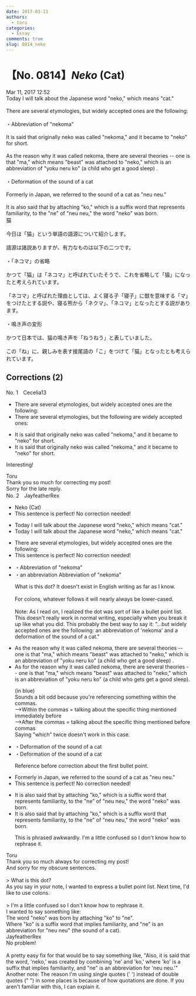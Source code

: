 ```yaml
---
date: 2017-03-11
authors:
  - toru
categories:
  - Essay
comments: true
slug: 0814_neko
---
```


# 【No. 0814】<strong><em>Neko</strong></em> (Cat)
<div class="date">Mar 11, 2017 12:52</div>
<div id="post"><div id="body_show_ori">
Today I will talk about the Japanese word "neko," which means "cat."<br/><br/>There are several etymologies, but widely accepted ones are the following:<br/><br/>・Abbreviation of "nekoma"<br/><br/>It is said that originally neko was called "nekoma," and it became to "neko" for short.<br/><br/>As the reason why it was called nekoma, there are several theories -- one is that "ma," which means "beast" was attached to "neko," which is an abbreviation of "yoku neru ko" (a child who get a good sleep) .<br/><br/>・Deformation of the sound of a cat<br/><br/>Formerly in Japan, we referred to the sound of a cat as "neu neu."<br/><br/>It is also said that by attaching "ko," which is a suffix word that represents familiarity, to the "ne" of "neu neu," the word "neko" was born.
</div></div>

<!-- more -->

<div id="post_ja"><div id="body_show_mo">
猫<br/><br/>今日は「猫」という単語の語源について紹介します。<br/><br/>語源は諸説ありますが、有力なものは以下の二つです。<br/><br/>・「ネコマ」の省略<br/><br/>かつて「猫」は「ネコマ」と呼ばれていたそうで、これを省略して「猫」になったと考えられています。<br/><br/>「ネコマ」と呼ばれた理由としては、よく寝る子「寝子」に獣を意味する「マ」をつけたとする説や、寝る熊から「ネクマ」、「ネコマ」となったとする説があります。<br/><br/>・鳴き声の変形<br/><br/>かつて日本では、猫の鳴き声を「ねうねう」と表していました。<br/><br/>この「ね」に、親しみを表す接尾語の「こ」をつけて「猫」となったとも考えられています。
</div></div>

## Corrections (2)
<div id="block"><div class="first_name"> No. 1　<span class="just_name">Cecelia13</span></div><div id="block2">
<ul class="correction_field">
<li class="incorrect">There are several etymologies, but widely accepted ones are the following:</li>
<li class="corrected correct">
There are several etymologies, but the following are widely accepted ones:
</li>
</ul>
<ul class="correction_field">
<li class="incorrect">It is said that originally neko was called "nekoma," and it became to "neko" for short.</li>
<li class="corrected correct">
It is said that originally neko was called "nekoma," and it became <span class="f_blue"><span class="sline">to</span></span> "neko" for short.
</li>
</ul>
<p class="comment_small">
 Interesting!
</p>

</div><div class="name"><span class="just_name">Toru</span><br>
Thank you so much for correcting my post!<br/>Sorry for the late reply.
</div>
</div>
<div id="block"><div class="first_name"> No. 2　<span class="just_name">JayfeatherRex</span></div><div id="block2">
<ul class="correction_field">
<li class="incorrect">Neko (Cat)</li>
<li class="corrected perfect">This sentence is perfect! No correction needed!</li>
</ul>
<ul class="correction_field">
<li class="incorrect">Today I will talk about the Japanese word "neko," which means "cat."</li>
<li class="corrected correct">
Today I will talk about the Japanese word "neko<span class="sline">,</span>" which means "cat."
</li>
</ul>
<ul class="correction_field">
<li class="incorrect">There are several etymologies, but widely accepted ones are the following:</li>
<li class="corrected perfect">This sentence is perfect! No correction needed!</li>
</ul>
<ul class="correction_field">
<li class="incorrect">・Abbreviation of "nekoma"</li>
<li class="corrected correct">
<span class="sline">・</span><span class="f_red">an abbreviation </span><span class="sline">Abbreviation </span>of "nekoma"
<p class="correction_comment">What is this dot?  It doesn't exist in English writing as far as I know.<br/><br/>For colons, whatever follows it will nearly always be lower-cased.<br/><br/>Note: As I read on, I realized the dot was sort of like a bullet point list.  This doesn't really work in normal writing, especially when you break it up like what you did.  This probably the best way to say it: "...but widely accepted ones are the following: an abbreviation of 'nekoma' and a deformation of the sound of a cat."</p>
</li>
</ul>
<ul class="correction_field">
<li class="incorrect">As the reason why it was called nekoma, there are several theories -- one is that "ma," which means "beast" was attached to "neko," which is an abbreviation of "yoku neru ko" (a child who get a good sleep) .</li>
<li class="corrected correct">
As <span class="f_red">for </span>the reason why it was called nekoma, there are several theories -- one is that "ma," which means "beast" was attached to "neko," <span class="f_blue">which</span> is an abbreviation of "yoku neru ko" (a child who <span class="f_red">gets </span><span class="sline">get </span>a good sleep).
<p class="correction_comment">(in blue)<br/>Sounds a bit odd because you're referencing something within the commas.<br/>--&gt;Within the commas = talking about the specific thing mentioned immediately before<br/>--&gt;After the commas = talking about the specific thing mentioned before commas<br/>Saying "which" twice doesn't work in this case.</p>
</li>
</ul>
<ul class="correction_field">
<li class="incorrect">・Deformation of the sound of a cat</li>
<li class="corrected correct">
<span class="sline">・</span>Deformation of the sound of a cat
<p class="correction_comment">Reference before correction about the first bullet point.</p>
</li>
</ul>
<ul class="correction_field">
<li class="incorrect">Formerly in Japan, we referred to the sound of a cat as "neu neu."</li>
<li class="corrected perfect">This sentence is perfect! No correction needed!</li>
</ul>
<ul class="correction_field">
<li class="incorrect">It is also said that by attaching "ko," which is a suffix word that represents familiarity, to the "ne" of "neu neu," the word "neko" was born.</li>
<li class="corrected correct">
It is also said that by attaching "ko," which is a suffix word that represents familiarity, to the "ne" of "neu neu," the word "neko" was born.
<p class="correction_comment">This is phrased awkwardly.  I'm a little confused so I don't know how to rephrase it.</p>
</li>
</ul>
</div><div class="name"><span class="just_name">Toru</span><br>
Thank you so much always for correcting my post!<br/>And sorry for my obscure sentences.<br/><br/>&gt; What is this dot?<br/>As you say in your note, I wanted to express a bullet point list. Next time, I'd like to use colons.<br/><br/>&gt; I'm a little confused so I don't know how to rephrase it.<br/>I wanted to say something like:<br/>The word "neko" was born by attaching "ko" to "ne".<br/>Where "ko" is a suffix word that implies familiarity, and "ne" is an abbreviation for "neu neu" (the sound of a cat).
</div>
<div class="name"><span class="just_name">JayfeatherRex</span><br>
No problem!<br/><br/>A pretty easy fix for that would be to say something like, "Also, it is said that the word, 'neko,' was created by combining 'ne' and 'ko,' where 'ko' is a suffix that implies familiarity, and "ne" is an abbreviation for 'neu neu.'"<br/>Another note: The reason I'm using single quotes (' ') instead of double quotes (" ") in some places is because of how quotations are done.  If you aren't familiar with this, I can explain it.
</div>
</div>
